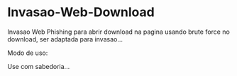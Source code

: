 # Invasao-Web-Download

Invasao Web Phishing para abrir download na pagina usando brute force no download, ser adaptada para invasao...

Modo de uso:

Use com sabedoria...
